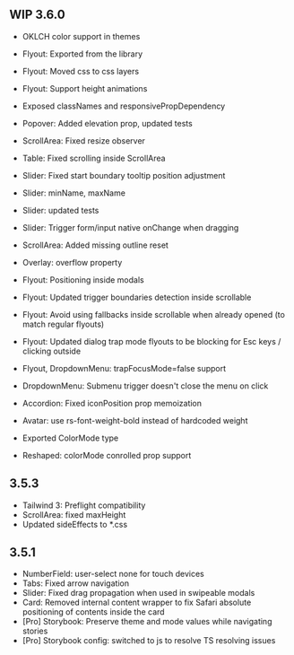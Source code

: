 ## WIP 3.6.0

- OKLCH color support in themes

- Flyout: Exported from the library
- Flyout: Moved css to css layers
- Flyout: Support height animations
- Exposed classNames and responsivePropDependency
- Popover: Added elevation prop, updated tests
- ScrollArea: Fixed resize observer
- Table: Fixed scrolling inside ScrollArea
- Slider: Fixed start boundary tooltip position adjustment
- Slider: minName, maxName
- Slider: updated tests
- Slider: Trigger form/input native onChange when dragging
- ScrollArea: Added missing outline reset
- Overlay: overflow property
- Flyout: Positioning inside modals
- Flyout: Updated trigger boundaries detection inside scrollable
- Flyout: Avoid using fallbacks inside scrollable when already opened (to match regular flyouts)
- Flyout: Updated dialog trap mode flyouts to be blocking for Esc keys / clicking outside
- Flyout, DropdownMenu: trapFocusMode=false support
- DropdownMenu: Submenu trigger doesn't close the menu on click
- Accordion: Fixed iconPosition prop memoization
- Avatar: use rs-font-weight-bold instead of hardcoded weight
- Exported ColorMode type
- Reshaped: colorMode conrolled prop support

## 3.5.3

- Tailwind 3: Preflight compatibility
- ScrollArea: fixed maxHeight
- Updated sideEffects to \*.css

## 3.5.1

- NumberField: user-select none for touch devices
- Tabs: Fixed arrow navigation
- Slider: Fixed drag propagation when used in swipeable modals
- Card: Removed internal content wrapper to fix Safari absolute positioning of contents inside the card
- [Pro] Storybook: Preserve theme and mode values while navigating stories
- [Pro] Storybook config: switched to js to resolve TS resolving issues
